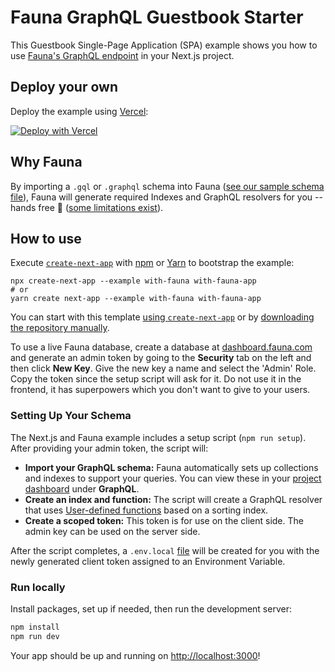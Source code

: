 # Fauna GraphQL Guestbook Starter

This Guestbook Single-Page Application (SPA) example shows you how to use [Fauna's GraphQL endpoint](https://docs.fauna.com/fauna/current/api/graphql/) in your Next.js project.

## Deploy your own

Deploy the example using [Vercel](https://vercel.com?utm_source=github&utm_medium=readme&utm_campaign=next-example):

[![Deploy with Vercel](https://vercel.com/button)](https://vercel.com/new/git/external?repository-url=https://github.com/vercel/next.js/tree/canary/examples/with-fauna&project-name=fauna-nextjs-guestbook&repository-name=fauna-nextjs-guestbook&demo-title=Next.js%20Fauna%20Guestbook%20App&demo-description=A%20simple%20guestbook%20application%20built%20with%20Next.js%20and%20Fauna&integration-ids=oac_Erlbqm8Teb1y4WhioE3r2utY)

## Why Fauna

By importing a `.gql` or `.graphql` schema into Fauna ([see our sample schema file](./schema.gql)), Fauna will generate required Indexes and GraphQL resolvers for you -- hands free 👐 ([some limitations exist](https://docs.fauna.com/fauna/current/api/graphql/#limitations)).

## How to use

Execute [`create-next-app`](https://github.com/vercel/next.js/tree/canary/packages/create-next-app) with [npm](https://docs.npmjs.com/cli/init) or [Yarn](https://yarnpkg.com/lang/en/docs/cli/create/) to bootstrap the example:

```
npx create-next-app --example with-fauna with-fauna-app
# or
yarn create next-app --example with-fauna with-fauna-app
```

You can start with this template [using `create-next-app`](#using-create-next-app) or by [downloading the repository manually](#download-manually).

To use a live Fauna database, create a database at [dashboard.fauna.com](https://dashboard.fauna.com/) and generate an admin token by going to the **Security** tab on the left and then click **New Key**. Give the new key a name and select the 'Admin' Role. Copy the token since the setup script will ask for it. Do not use it in the frontend, it has superpowers which you don't want to give to your users.

### Setting Up Your Schema

The Next.js and Fauna example includes a setup script (`npm run setup`). After providing your admin token, the script will:

- **Import your GraphQL schema:** Fauna automatically sets up collections and indexes to support your queries. You can view these in your [project dashboard](https://dashboard.fauna.com/) under **GraphQL**.
- **Create an index and function:** The script will create a GraphQL resolver that uses [User-defined functions](https://docs.fauna.com/fauna/current/api/graphql/functions?lang=javascript) based on a sorting index.
- **Create a scoped token:** This token is for use on the client side. The admin key can be used on the server side.

After the script completes, a `.env.local` [file](https://nextjs.org/docs/basic-features/environment-variables) will be created for you with the newly generated client token assigned to an Environment Variable.

### Run locally

Install packages, set up if needed, then run the development server:

```bash
npm install
npm run dev
```

Your app should be up and running on [http://localhost:3000](http://localhost:3000)!
